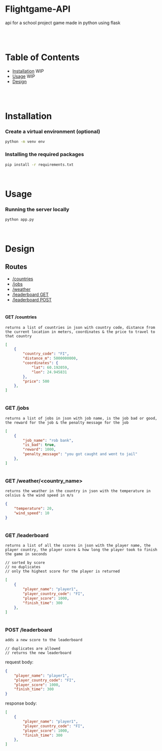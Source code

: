# <b>Flightgame-API</b>
api for a school project game made in python using flask

<br>
<br>

# Table of Contents
- [Installation](#installation) WIP
- [Usage](#usage) WIP
- [Design](#design)

<br>
<br>

# Installation
### Create a virtual environment (optional)
```bash
python -m venv env
```

### Installing the required packages
```bash
pip install -r requirements.txt
```

<br>

# Usage
### Running the server locally
```bash
python app.py
```

<br>


# Design

## Routes
- [/countries](#get-countries)
- [/jobs](#get-jobs)
- [/weather](#get-weather)
- [/leaderboard GET](#get-leaderboard)
- [/leaderboard POST](#post-leaderboard)

#
#### GET /countries
    returns a list of countries in json with country code, distance from the current location in meters, coordinates & the price to travel to that country

```json
[
    {
        "country_code": "FI",
        "distance_m": 5000000000,
        "coordinates": {
            "lat": 60.192059,
            "lon": 24.945831
        },
        "price": 500
    },
]
````

#

### GET /jobs

    returns a list of jobs in json with job name, is the job bad or good, the reward for the job & the penalty message for the job

```json
[
    {
        "job_name": "rob bank",
        "is_bad": true,
        "reward": 1000,
        "penalty_message": "you got caught and went to jail"
    },
]
```

#

### GET /weather/<country_name>

    returns the weather in the country in json with the temperature in celsius & the wind speed in m/s

```json
{
    "temperature": 20,
    "wind_speed": 10
}
```

#

### GET /leaderboard

    returns a list of all the scores in json with the player name, the player country, the player score & how long the player took to finish the game in seconds
    
    // sorted by score
    // no duplicates
    // only the highest score for the player is returned


```json
[
    {
        "player_name": "player1",
        "player_country_code": "FI",
        "player_score": 1000,
        "finish_time": 300
    },
]
```

#

### POST /leaderboard

    adds a new score to the leaderboard

    // duplicates are allowed
    // returns the new leaderboard

request body:

```json
{
    "player_name": "player1",
    "player_country_code": "FI",
    "player_score": 1000,
    "finish_time": 300
}
```

response body:

```json
[
    {
        "player_name": "player1",
        "player_country_code": "FI",
        "player_score": 1000,
        "finish_time": 300
    },
]
```

